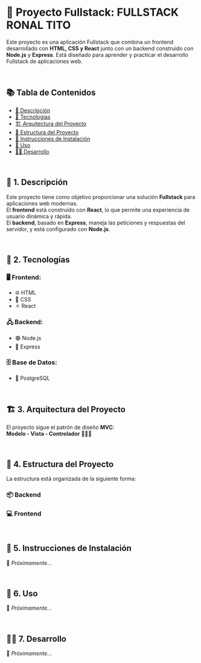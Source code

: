 # 🚀 Proyecto Fullstack: **FULLSTACK RONAL TITO**

Este proyecto es una aplicación Fullstack que combina un frontend desarrollado
con **HTML, CSS y React** junto con un backend construido con **Node.js** y
**Express**. Está diseñado para aprender y practicar el desarrollo Fullstack de
aplicaciones web.

<br>

## 📚 Tabla de Contenidos

- [📝 Descripción](#-descripción)
- [🧰 Tecnologías](#-tecnologías)
- [🏗️ Arquitectura del Proyecto](#-arquitectura-del-proyecto)
- [📁 Estructura del Proyecto](#-estructura-del-proyecto)
- [🔧 Instrucciones de Instalación](#-instrucciones-de-instalación)
- [🚀 Uso](#-uso)
- [👨‍💻 Desarrollo](#-desarrollo)

<br>

## 📝 1. Descripción

Este proyecto tiene como objetivo proporcionar una solución **Fullstack** para
aplicaciones web modernas.  
El **frontend** está construido con **React**, lo que permite una experiencia de
usuario dinámica y rápida.  
El **backend**, basado en **Express**, maneja las peticiones y respuestas del
servidor, y está configurado con **Node.js**.

<br>

## 🧰 2. Tecnologías

### 🖥️ Frontend:

- 🌐 HTML
- 🎨 CSS
- ⚛️ React

### 🖧 Backend:

- 🟢 Node.js
- 🚂 Express

### 🗄️ Base de Datos:

- 🐘 PostgreSQL

<br>

## 🏗️ 3. Arquitectura del Proyecto

El proyecto sigue el patrón de diseño **MVC**:  
**Modelo - Vista - Controlador** 🧱👀🧠

<br>

## 📁 4. Estructura del Proyecto

La estructura está organizada de la siguiente forma:

### 📦 Backend

### 💻 Frontend

<br>

## 🔧 5. Instrucciones de Instalación

📌 _Próximamente..._

<br>

## 🚀 6. Uso

📌 _Próximamente..._

<br>

## 👨‍💻 7. Desarrollo

📌 _Próximamente..._
